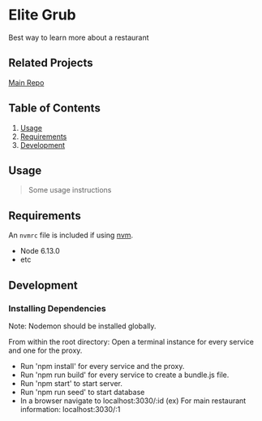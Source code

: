 # Elite Grub
Best way to learn more about a restaurant

## Related Projects
[Main Repo](https://github.com/elite-grub)

## Table of Contents
1. [Usage](#Usage)
1. [Requirements](#requirements)
1. [Development](#development)

## Usage

> Some usage instructions

## Requirements

An `nvmrc` file is included if using [nvm](https://github.com/creationix/nvm).

- Node 6.13.0
- etc

## Development

### Installing Dependencies

Note: Nodemon should be installed globally.

From within the root directory:
Open a terminal instance for every service and one for the proxy.
- Run 'npm install' for every service and the proxy.
- Run 'npm run build' for every service to create a bundle.js file.
- Run 'npm start' to start server.
- Run 'npm run seed' to start database
- In a browser navigate to localhost:3030/:id
(ex) For main restaurant information: localhost:3030/:1
